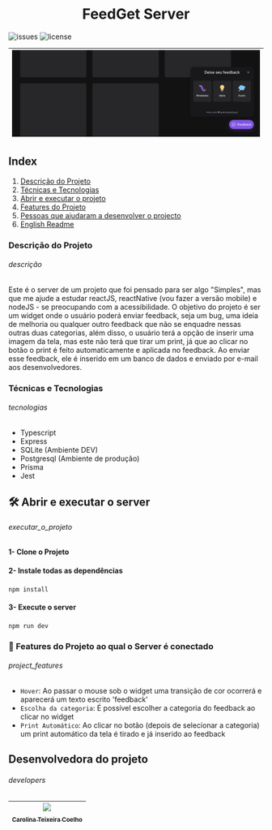 

<h1 align="center">FeedGet Server</h1>

![issues](https://img.shields.io/github/issues/caroolt/feedbackWidget-Web?color=red) ![license](https://img.shields.io/github/license/caroolt/feedbackWidget-Web)

<!-- Imagem que representa o que o projeto faz-->
|![Imagem demonstrando o projeto que é um chat onde o usuário pode enviar um Feedback (bug, ideia de melhoria e qualquer outro feedback)](./img/readme.png) | 
| :---: |

## Index
  1. [Descrição do Projeto](#descrição)
  2. [Técnicas e Tecnologias](#tecnologias)
  3. [Abrir e executar o projeto](#executar_o_projeto)
  4. [Features do Projeto](#project_features)
  5. [Pessoas que ajudaram a desenvolver o projecto](#developers)
  6. [English Readme](./READMEEnglish.md)

### Descrição do Projeto 
###### descrição
Este é o server de um projeto que foi pensado para ser algo "Simples", mas que me ajude a estudar reactJS, reactNative (vou fazer a versão mobile) e nodeJS - se preocupando com a acessibilidade. O objetivo do projeto é ser um widget onde o usuário poderá enviar feedback, seja um bug, uma ideia de melhoria ou qualquer outro feedback que não se enquadre nessas outras duas categorias, além disso, o usuário terá a opção de inserir uma imagem da tela, mas este não terá que tirar um print, já que ao clicar no botão o print é feito automaticamente e aplicada no feedback. Ao enviar esse feedback, ele é inserido em um banco de dados e enviado por e-mail aos desenvolvedores.

### Técnicas e Tecnologias
###### tecnologias
- Typescript
- Express
- SQLite (Ambiente DEV)
- Postgresql (Ambiente de produção)
- Prisma
- Jest

## 🛠️ Abrir e executar o server
###### executar_o_projeto
#### 1- Clone o Projeto

#### 2- Instale todas as dependências
   `npm install`

#### 3- Execute o server 
   `npm run dev`

### 🔨 Features do Projeto ao qual o Server é conectado
###### project_features
- `Hover`:  Ao passar o mouse sob o widget uma transição de cor ocorrerá  e aparecerá um texto escrito 'feedback'
- `Escolha da categoria`: É possível escolher a categoria do feedback ao clicar no widget
- `Print Automático`: Ao clicar no botão (depois de selecionar a categoria) um print automático da tela é tirado e já inserido ao feedback

## Desenvolvedora do projeto
###### developers
| [<img src="https://avatars.githubusercontent.com/u/82682093?s=400&u=0a46c06b6a1ae04f7acf2f2162187b1a7e4d5d53&v=4" width=115><br><sub>Carolina Teixeira Coelho</sub>](https://github.com/caroolt) | 
| :---: |


